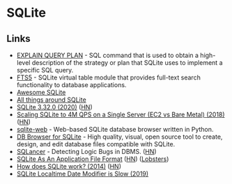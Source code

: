 # SQLite

## Links

* [EXPLAIN QUERY PLAN](https://sqlite.org/eqp.html) - SQL command that is used to obtain a high-level description of the strategy or plan that SQLite uses to implement a specific SQL query.
* [FTS5](https://www.sqlite.org/fts5.html) - SQLite virtual table module that provides full-text search functionality to database applications.
* [Awesome SQLite](https://github.com/planetopendata/awesome-sqlite)
* [All things around SQLite](https://github.com/mindreframer/awesome-sqlite)
* [SQLite 3.32.0 \(2020\)](https://sqlite.org/releaselog/3_32_0.html) \([HN](https://news.ycombinator.com/item?id=23281994)\)
* [Scaling SQLite to 4M QPS on a Single Server \(EC2 vs Bare Metal\) \(2018\)](https://blog.expensify.com/2018/01/08/scaling-sqlite-to-4m-qps-on-a-single-server/) \([HN](https://news.ycombinator.com/item?id=23291779)\)
* [sqlite-web](https://github.com/coleifer/sqlite-web) - Web-based SQLite database browser written in Python.
* [DB Browser for SQLite](https://github.com/sqlitebrowser/sqlitebrowser) - High quality, visual, open source tool to create, design, and edit database files compatible with SQLite.
* [SQLancer](https://github.com/sqlancer/sqlancer) - Detecting Logic Bugs in DBMS. \([HN](https://news.ycombinator.com/item?id=23426753)\)
* [SQLite As An Application File Format](https://sqlite.org/appfileformat.html) \([HN](https://news.ycombinator.com/item?id=23508923)\) \([Lobsters](https://lobste.rs/s/gbj1jf/sqlite_as_application_file_format)\)
* [How does SQLite work? \(2014\)](https://jvns.ca/blog/2014/09/27/how-does-sqlite-work-part-1-pages/) \([HN](https://news.ycombinator.com/item?id=23663071)\)
* [SQLite Localtime Date Modifier is Slow \(2019\)](https://radhifadlillah.com/post/2019-08-11-sqlite-localtime-date-modifier-is-slow/)

